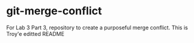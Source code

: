 # git-merge-conflict
For Lab 3 Part 3, repository to create a purposeful merge conflict.
This is Troy'e editted README
